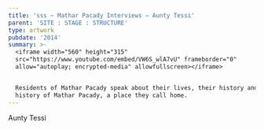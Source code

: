 ```yaml
---
title: 'sss ~ Mathar Pacady Interviews – Aunty Tessi'
parent: 'SITE : STAGE : STRUCTURE'
type: artwork
pubdate: '2014'
summary: >-
  <iframe width="560" height="315"
  src="https://www.youtube.com/embed/VW6S_wlA7vU" frameborder="0"
  allow="autoplay; encrypted-media" allowfullscreen></iframe>


  Residents of Mathar Pacady speak about their lives, their history and the
  history of Mathar Pacady, a place they call home.
---
```

Aunty Tessi
